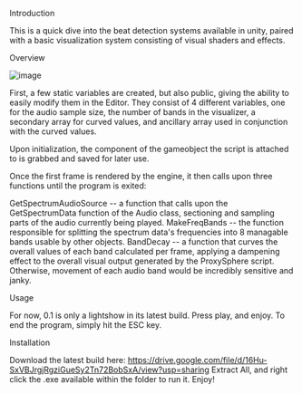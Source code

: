 Introduction

This is a quick dive into the beat detection systems available in unity, paired with a basic visualization system consisting of visual shaders and effects.

Overview

![image](https://github.com/ArtisanGray/atlas-unity-vfx/assets/39624456/0011dad3-80fc-42fa-b7e2-c9a940e9d864)

First, a few static variables are created, but also public, giving the ability to easily modify them in the Editor.
They consist of 4 different variables, one for the audio sample size, the number of bands in the visualizer, a secondary array for curved values, and ancillary array used in conjunction with the curved values.

Upon initialization, the component of the gameobject the script is attached to is grabbed and saved for later use.

Once the first frame is rendered by the engine, it then calls upon three functions until the program is exited:

GetSpectrumAudioSource -- a function that calls upon the GetSpectrumData function of the Audio class, sectioning and sampling parts of the audio currently being played.
MakeFreqBands -- the function responsible for splitting the spectrum data's frequencies into 8 managable bands usable by other objects.
BandDecay -- a function that curves the overall values of each band calculated per frame, applying a dampening effect to the overall visual output generated by the ProxySphere script.
Otherwise, movement of each audio band would be incredibly sensitive and janky.


Usage

For now, 0.1 is only a lightshow in its latest build. Press play, and enjoy. To end the program, simply hit the ESC key.

Installation

Download the latest build here: https://drive.google.com/file/d/16Hu-SxVBJrgjRgziGueSy2Tn72BobSxA/view?usp=sharing
Extract All, and right click the .exe available within the folder to run it. Enjoy!
